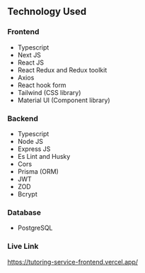 ## Technology Used

### Frontend

- Typescript
- Next JS
- React JS
- React Redux and Redux toolkit
- Axios
- React hook form
- Tailwind (CSS library)
- Material UI (Component library)

### Backend

- Typescript
- Node JS
- Express JS
- Es Lint and Husky
- Cors
- Prisma (ORM)
- JWT
- ZOD
- Bcrypt

### Database

- PostgreSQL

### Live Link

https://tutoring-service-frontend.vercel.app/
